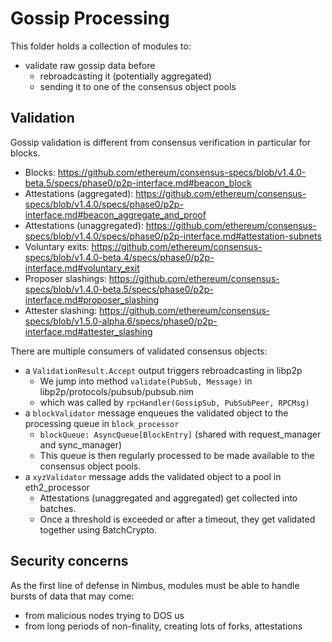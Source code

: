 # Gossip Processing

This folder holds a collection of modules to:
- validate raw gossip data before
  - rebroadcasting it (potentially aggregated)
  - sending it to one of the consensus object pools

## Validation

Gossip validation is different from consensus verification in particular for blocks.

- Blocks: https://github.com/ethereum/consensus-specs/blob/v1.4.0-beta.5/specs/phase0/p2p-interface.md#beacon_block
- Attestations (aggregated): https://github.com/ethereum/consensus-specs/blob/v1.4.0/specs/phase0/p2p-interface.md#beacon_aggregate_and_proof
- Attestations (unaggregated): https://github.com/ethereum/consensus-specs/blob/v1.4.0/specs/phase0/p2p-interface.md#attestation-subnets
- Voluntary exits: https://github.com/ethereum/consensus-specs/blob/v1.4.0-beta.4/specs/phase0/p2p-interface.md#voluntary_exit
- Proposer slashings: https://github.com/ethereum/consensus-specs/blob/v1.4.0-beta.5/specs/phase0/p2p-interface.md#proposer_slashing
- Attester slashing: https://github.com/ethereum/consensus-specs/blob/v1.5.0-alpha.6/specs/phase0/p2p-interface.md#attester_slashing

There are multiple consumers of validated consensus objects:
- a `ValidationResult.Accept` output triggers rebroadcasting in libp2p
  - We jump into method `validate(PubSub, Message)` in libp2p/protocols/pubsub/pubsub.nim
  - which was called by `rpcHandler(GossipSub, PubSubPeer, RPCMsg)`
- a `blockValidator` message enqueues the validated object to the processing queue in `block_processor`
  - `blockQueue: AsyncQueue[BlockEntry]` (shared with request_manager and sync_manager)
  - This queue is then regularly processed to be made available to the consensus object pools.
- a `xyzValidator` message adds the validated object to a pool in eth2_processor
  - Attestations (unaggregated and aggregated) get collected into batches.
  - Once a threshold is exceeded or after a timeout, they get validated together using BatchCrypto.

## Security concerns

As the first line of defense in Nimbus, modules must be able to handle bursts of data that may come:
- from malicious nodes trying to DOS us
- from long periods of non-finality, creating lots of forks, attestations
